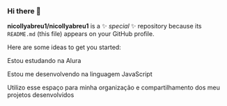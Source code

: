### Hi there 👋


**nicollyabreu1/nicollyabreu1** is a ✨ _special_ ✨ repository because its `README.md` (this file) appears on your GitHub profile.

Here are some ideas to get you started:

Estou estudando na Alura

Estou me desenvolvendo na linguagem JavaScript

Utilizo esse espaço para minha organização e compartilhamento dos meu projetos desenvolvidos
